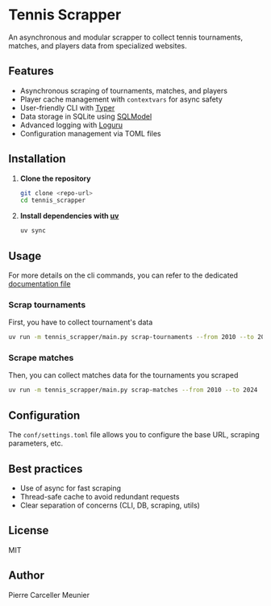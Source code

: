 # Tennis Scrapper

An asynchronous and modular scrapper to collect tennis tournaments, matches, and players data from specialized websites.

## Features
- Asynchronous scraping of tournaments, matches, and players
- Player cache management with `contextvars` for async safety
- User-friendly CLI with [Typer](https://typer.tiangolo.com/)
- Data storage in SQLite using [SQLModel](https://sqlmodel.tiangolo.com/)
- Advanced logging with [Loguru](https://github.com/Delgan/loguru)
- Configuration management via TOML files

## Installation

1. **Clone the repository**
   ```bash
   git clone <repo-url>
   cd tennis_scrapper
   ```
2. **Install dependencies with [uv](https://github.com/astral-sh/uv)**
   ```bash
   uv sync
   ```

## Usage
For more details on the cli commands, you can refer to the dedicated [ documentation file](CLI_USAGE.md)
### Scrap tournaments
First, you have to collect tournament's data
```bash
uv run -m tennis_scrapper/main.py scrap-tournaments --from 2010 --to 2024
```

### Scrape matches
Then, you can collect matches data for the tournaments you scraped
```bash
uv run -m tennis_scrapper/main.py scrap-matches --from 2010 --to 2024
```



## Configuration
The `conf/settings.toml` file allows you to configure the base URL, scraping parameters, etc.

## Best practices
- Use of async for fast scraping
- Thread-safe cache to avoid redundant requests
- Clear separation of concerns (CLI, DB, scraping, utils)

## License
MIT

## Author
Pierre Carceller Meunier